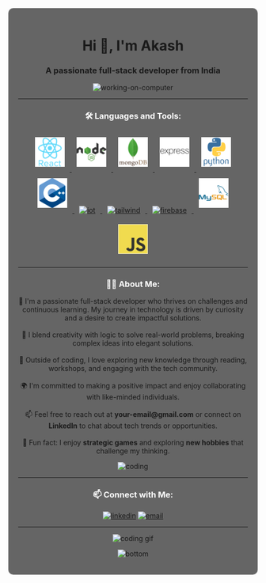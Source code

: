 

  <!-- Semi-transparent overlay -->
  <div style="background: rgba(0, 0, 0, 0.6); padding: 20px; border-radius: 10px;">
    <h1 align="center">Hi 👋, I'm Akash</h1>
    <h3 align="center">A passionate full-stack developer from India</h3>
    <p align="center">
      <img src="https://media.giphy.com/media/M9gbBd9nbDrOTu1Mqx/giphy.gif" alt="working-on-computer" width="100" />
    </p>

  ---
    
  <h3 align="center" style="color: white;">🛠️ Languages and Tools:</h3>
    <p align="center">
      <a href="https://reactjs.org/" target="_blank" rel="noreferrer">
        <img src="https://raw.githubusercontent.com/devicons/devicon/master/icons/react/react-original-wordmark.svg" alt="react" width="60" height="60" style="margin: 10px;" />
      </a>
      <a href="https://nodejs.org" target="_blank" rel="noreferrer">
        <img src="https://raw.githubusercontent.com/devicons/devicon/master/icons/nodejs/nodejs-original-wordmark.svg" alt="nodejs" width="60" height="60" style="margin: 10px;" />
      </a>
      <a href="https://www.mongodb.com/" target="_blank" rel="noreferrer">
        <img src="https://raw.githubusercontent.com/devicons/devicon/master/icons/mongodb/mongodb-original-wordmark.svg" alt="mongodb" width="60" height="60" style="margin: 10px;" />
      </a>
      <a href="https://expressjs.com" target="_blank" rel="noreferrer">
        <img src="https://raw.githubusercontent.com/devicons/devicon/master/icons/express/express-original-wordmark.svg" alt="express" width="60" height="60" style="margin: 10px;" />
      </a>
      <a href="https://www.python.org/" target="_blank" rel="noreferrer">
        <img src="https://raw.githubusercontent.com/devicons/devicon/master/icons/python/python-original-wordmark.svg" alt="python" width="60" height="60" style="margin: 10px;" />
      </a>
      <a href="https://www.w3schools.com/cpp/" target="_blank" rel="noreferrer">
        <img src="https://raw.githubusercontent.com/devicons/devicon/master/icons/cplusplus/cplusplus-original.svg" alt="cplusplus" width="60" height="60" style="margin: 10px;" />
      </a>
      <a href="https://www.vectorlogo.zone/logos/arduino/arduino-icon.svg" target="_blank" rel="noreferrer">
        <img src="https://www.vectorlogo.zone/logos/arduino/arduino-icon.svg" alt="iot" width="60" height="60" style="margin: 10px;" />
      </a>
      <a href="https://tailwindcss.com/" target="_blank" rel="noreferrer">
        <img src="https://www.vectorlogo.zone/logos/tailwindcss/tailwindcss-icon.svg" alt="tailwind" width="60" height="60" style="margin: 10px;" />
      </a>
      <a href="https://firebase.google.com/" target="_blank" rel="noreferrer">
        <img src="https://www.vectorlogo.zone/logos/firebase/firebase-icon.svg" alt="firebase" width="60" height="60" style="margin: 10px;" />
      </a>
      <a href="https://www.mysql.com/" target="_blank" rel="noreferrer">
        <img src="https://raw.githubusercontent.com/devicons/devicon/master/icons/mysql/mysql-original-wordmark.svg" alt="mysql" width="60" height="60" style="margin: 10px;" />
      </a>
      <a href="https://developer.mozilla.org/en-US/docs/Web/JavaScript" target="_blank" rel="noreferrer">
        <img src="https://raw.githubusercontent.com/devicons/devicon/master/icons/javascript/javascript-original.svg" alt="javascript" width="60" height="60" style="margin: 10px;" />
      </a>
    </p>

   ---

  <h3 align="center" style="color: white;">👨‍💻 About Me:</h3>
    <p align="center" style="max-width: 800px; margin: 0 auto;">
      🌟 I'm a passionate full-stack developer who thrives on challenges and continuous learning. My journey in technology is driven by curiosity and a desire to create impactful solutions. <br><br>
      🎯 I blend creativity with logic to solve real-world problems, breaking complex ideas into elegant solutions. <br><br>
      🧠 Outside of coding, I love exploring new knowledge through reading, workshops, and engaging with the tech community. <br><br>
      🌍 I'm committed to making a positive impact and enjoy collaborating with like-minded individuals. <br><br>
      📫 Feel free to reach out at <strong>your-email@gmail.com</strong> or connect on <strong>LinkedIn</strong> to chat about tech trends or opportunities. <br><br>
      🎉 Fun fact: I enjoy <strong>strategic games</strong> and exploring <strong>new hobbies</strong> that challenge my thinking.
    </p>

   <p align="center">
      <img src="https://media.giphy.com/media/qgQUggAC3Pfv687qPC/giphy.gif" alt="coding" width="400" />
    </p>

  ---

  <h3 align="center" style="color: white;">📫 Connect with Me:</h3>
    <p align="center">
      <a href="https://linkedin.com/in/akash-kamble-3874091a3/" target="blank"><img align="center" src="https://cdn.jsdelivr.net/npm/simple-icons@v3/icons/linkedin.svg" alt="linkedin" height="30" width="40" /></a>
      <a href="mailto:aakash7536@gmail.com" target="blank"><img align="center" src="https://cdn.jsdelivr.net/npm/simple-icons@v3/icons/gmail.svg" alt="email" height="30" width="40" /></a>
    </p>

  ---

  <p align="center">
      <img src="https://media.giphy.com/media/L1R1tvI9svkIWwpVYr/giphy.gif" alt="coding gif" width="400" />
    </p>

  <p align="center">
      <img src="https://raw.githubusercontent.com/bornmay/bornmay/Update/svg/Bottom.svg" alt="bottom"/>
    </p>
  
  </div>
</div>
